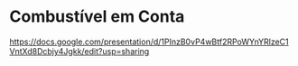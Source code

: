 # Combustível em Conta

https://docs.google.com/presentation/d/1PInzB0vP4wBtf2RPoWYnYRlzeC1VntXd8Dcbjy4Jgkk/edit?usp=sharing
